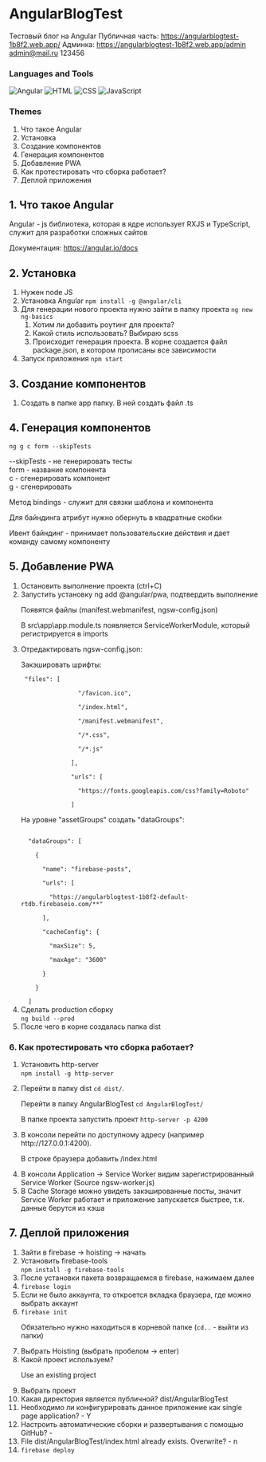 # AngularBlogTest

Тестовый блог на Angular
Публичная часть: https://angularblogtest-1b8f2.web.app/
Админка: https://angularblogtest-1b8f2.web.app/admin
admin@mail.ru
123456

### Languages and Tools
![Angular](https://img.shields.io/badge/-Angular-090909?style=for-the-badge&logo=Angular)
![HTML](https://img.shields.io/badge/-HTML5-090909?style=for-the-badge&logo=HTML5)
![CSS](https://img.shields.io/badge/-CSS-090909?style=for-the-badge&logo=CSS3)
![JavaScript](https://img.shields.io/badge/-JS-090909?style=for-the-badge&logo=JavaScript)

### Themes
<ol>
<li>Что такое Angular</li>
<li>Установка</li>
<li>Создание компонентов</li>
<li>Генерация компонентов</li>
<li>Добавление PWA</li>
<li>Как протестировать что сборка работает?</li>
<li>Деплой приложения</li>
</ol>


## 1. Что такое Angular
Angular - js библиотека, которая в ядре использует RXJS и TypeScript, служит для разработки сложных сайтов

Документация: https://angular.io/docs

## 2. Установка

<ol>
<li>Нужен node JS</li>
<li>Установка Angular <code>npm install -g @angular/cli</code></li>
<li>Для генерации нового проекта нужно зайти в папку проекта  <code>ng new ng-basics</code>
<ol>
<li>Хотим ли добавить роутинг для проекта?</li>
<li>Какой стиль использовать? Выбираю scss</li>
<li>Происходит генерация проекта. В корне создается файл package.json, в котором прописаны все зависимости</li>
</ol>
</li>
<li>Запуск приложения <code>npm start</code></li>
</ol>

## 3. Создание компонентов
<ol>
<li>Создать в папке app папку. В ней создать файл .ts</li>
</ol>

## 4. Генерация компонентов

<code>ng g c form --skipTests</code>

--skipTests - не генерировать тесты <br>
form - название компонента<br>
c - сгенерировать компонент<br>
g - сгенерировать

Метод bindings - служит для связки шаблона и компонента
<p>Для байндинга атрибут нужно обернуть в квадратные скобки</p>

Ивент байндинг - принимает пользовательские действия и дает команду самому компоненту

## 5. Добавление PWA
<ol>
<li>Остановить выполнение проекта (ctrl+C)</li>
<li>Запустить установку ng add @angular/pwa, подтвердить выполнение
<p>Появятся файлы (manifest.webmanifest, ngsw-config.json)</p>
<p>В src\app\app.module.ts появляется ServiceWorkerModule, который регистрируется в imports</p>
</li>
<li>Отредактировать ngsw-config.json:
<p>Закэшировать шрифты:</p>
<p>
<code> "files": [<br>
                "/favicon.ico",<br>
                "/index.html",<br>
                "/manifest.webmanifest",<br>
                "/*.css",<br>
                "/*.js"<br>
              ],<br>
              "urls": [<br>
                "https://fonts.googleapis.com/css?family=Roboto"<br>
              ]</code>
</p>
<p>На уровне "assetGroups" создать "dataGroups":</p>
<code>
  "dataGroups": [<br>
    {<br>
      "name": "firebase-posts",<br>
      "urls": [<br>
        "https://angularblogtest-1b8f2-default-rtdb.firebaseio.com/**"<br>
      ],<br>
      "cacheConfig": {<br>
        "maxSize": 5,<br>
        "maxAge": "3600"<br>
      }<br>
    }<br>
  ]
</code>
</li>
<li>Сделать production сборку<br>
<code>ng build --prod</code>
</li>
<li>После чего в корне создалась папка dist </li>
</ol>

### 6. Как протестировать что сборка работает?
<ol>
<li>Установить http-server<br>
<code>npm install -g http-server</code>
</li>
<li>
<p>Перейти в папку dist <code>cd dist/</code>.</p>
<p>Перейти в папку AngularBlogTest <code>cd AngularBlogTest/</code></p>
<p>В папке проекта запустить проект <code>http-server -p 4200</code></p>
</li>
<li>В консоли перейти по доступному адресу (например  http://127.0.0.1:4200).
<p>В строке браузера добавить /index.html</p>
</li>
<li>В консоли Application -> Service Worker видим зарегистрированный Service Worker (Source ngsw-worker.js)</li>
<li>В Cache Storage можно увидеть закэшированные посты, значит Service Worker работает и приложение запускается быстрее, т.к. данные берутся из кэша</li>
</ol>

## 7. Деплой приложения
<ol>
<li>Зайти в firebase -> hoisting -> начать</li>
<li>Установить firebase-tools<br>
<code>npm install -g firebase-tools</code>
</li>
<li>После установки пакета возвращаемся в firebase, нажимаем далее</li>
<li><code>firebase login</code></li>
<li>Если не было аккаунта, то откроется вкладка браузера, где можно выбрать аккаунт</li>
<li><code>firebase init</code><br>
<p>Обязательно нужно находиться в корневой папке (<code>cd..</code> - выйти из папки)</p>
</li>
<li>Выбрать Hoisting (выбрать пробелом -> enter)</li>
<li>Какой проект используем?
<p> Use an existing project
</p></li>
<li>Выбрать проект</li>
<li>Какая директория является публичной? dist/AngularBlogTest</li>
<li>Необходимо ли конфигурировать данное приложение как single page application? - Y</li>
<li>Настроить автоматические сборки и развертывания с помощью GitHub? - </li>
<li>File dist/AngularBlogTest/index.html already exists. Overwrite? - n</li>
<li><code>firebase deploy</code></li>
</ol>
